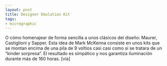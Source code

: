 ```yaml
---
layout: post
title: Designer Emulation Kit
tags:
- micrographic
---
```

O cómo homenajear de forma sencilla a unos clásicos del diseño: Maurer, Castiglioni y Sapper. Esta idea de Mark McKenna consiste en unos kits que se montan encima de una pila de 9 voltios casi casi como si se tratara de un “kinder sorpresa”. El resultado es simpático y nos garantiza iluminación durante más de 160 horas. [vía]

